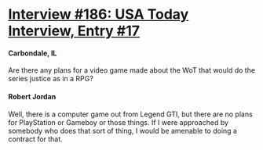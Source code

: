 # [Interview #186: USA Today Interview, Entry #17](https://www.theoryland.com/intvmain.php?i=186#17)

#### Carbondale, IL

Are there any plans for a video game made about the WoT that would do the series justice as in a RPG?

#### Robert Jordan

Well, there is a computer game out from Legend GTI, but there are no plans for PlayStation or Gameboy or those things. If I were approached by somebody who does that sort of thing, I would be amenable to doing a contract for that.

